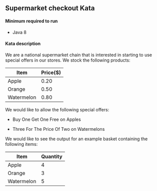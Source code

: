 ## Supermarket checkout Kata


#### Minimum required to run
* Java 8
 
 
 
 #### Kata description
 
 We are a national supermarket chain that is interested in starting to use special offers in our stores. We stock the following products:
 
 | Item | Price($) |
 | ------ | ------ |
 | Apple | 0.20 |
 | Orange | 0.50 |
 | Watermelon | 0.80 |
 
 
 We would like to allow the following special offers: 
 
 * Buy One Get One Free on Apples 
 
 * Three For The Price Of Two on Watermelons
 
 We would like to see the output for an example basket containing the following items: 
 
  | Item | Quantity |
   | ------ | ------ |
   | Apple | 4 |
   | Orange | 3 |
   | Watermelon | 5 |
